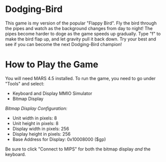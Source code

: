 # Dodging-Bird
This game is my version of the popular "Flappy Bird". Fly the bird through the pipes and watch as the background changes from day to night!
The pipes become harder to doge as the game speeds up gradually. Type "f" to make the bird flap up, and let gravity pull it back down. Try your best and see if you can become the next Dodging-Bird champion!

# How to Play the Game
You will need MARS 4.5 installed. To run the game, you need to go under "Tools" and select:
  - Keyboard and Display MMIO Simulator
  - Bitmap Display

*Bitmap Display Configuration:*
 - Unit width in pixels: 8					     
 - Unit height in pixels: 8
 - Display width in pixels: 256
 - Display height in pixels: 256
 - Base Address for Display: 0x10008000 ($gp)
 
 Be sure to click "Connect to MIPS" for both the bitmap display *and* the keyboard. 
 
